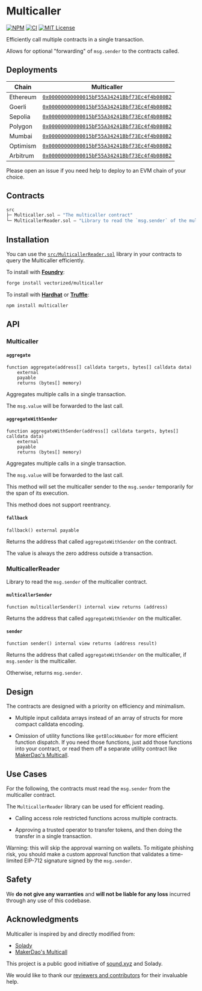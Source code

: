 # Multicaller

[![NPM][npm-shield]][npm-url]
[![CI][ci-shield]][ci-url]
[![MIT License][license-shield]][license-url]

Efficiently call multiple contracts in a single transaction.

Allows for optional "forwarding" of `msg.sender` to the contracts called.

## Deployments

| Chain | Multicaller |
|---|---|
| Ethereum | [`0x00000000000015bF55A34241Bbf73Ec4f4b080B2`](https://etherscan.io/address/0x00000000000015bF55A34241Bbf73Ec4f4b080B2) |
| Goerli | [`0x00000000000015bF55A34241Bbf73Ec4f4b080B2`](https://goerli.etherscan.io/address/0x00000000000015bF55A34241Bbf73Ec4f4b080B2) |
| Sepolia | [`0x00000000000015bF55A34241Bbf73Ec4f4b080B2`](https://sepolia.etherscan.io/address/0x00000000000015bF55A34241Bbf73Ec4f4b080B2) |
| Polygon | [`0x00000000000015bF55A34241Bbf73Ec4f4b080B2`](https://polygonscan.com/address/0x00000000000015bF55A34241Bbf73Ec4f4b080B2) |
| Mumbai | [`0x00000000000015bF55A34241Bbf73Ec4f4b080B2`](https://mumbai.polygonscan.com/address/0x00000000000015bF55A34241Bbf73Ec4f4b080B2) |
| Optimism | [`0x00000000000015bF55A34241Bbf73Ec4f4b080B2`](https://optimistic.etherscan.io/address/0x00000000000015bF55A34241Bbf73Ec4f4b080B2) |
| Arbitrum | [`0x00000000000015bF55A34241Bbf73Ec4f4b080B2`](https://arbiscan.io/address/0x00000000000015bF55A34241Bbf73Ec4f4b080B2) |

Please open an issue if you need help to deploy to an EVM chain of your choice.

## Contracts

```ml
src
├─ Multicaller.sol — "The multicaller contract"
└─ MulticallerReader.sol — "Library to read the `msg.sender` of the multicaller contract"
``` 

## Installation

You can use the [`src/MulticallerReader.sol`](./src/MulticallerReader.sol) library in your contracts to query the Multicaller efficiently.

To install with [**Foundry**](https://github.com/gakonst/foundry):

```sh
forge install vectorized/multicaller
```

To install with [**Hardhat**](https://github.com/nomiclabs/hardhat) or [**Truffle**](https://github.com/trufflesuite/truffle):

```sh
npm install multicaller
```

## API

### Multicaller

#### `aggregate`
```solidity
function aggregate(address[] calldata targets, bytes[] calldata data)
    external
    payable
    returns (bytes[] memory)
```  
Aggregates multiple calls in a single transaction.

The `msg.value` will be forwarded to the last call.

#### `aggregateWithSender`
```solidity
function aggregateWithSender(address[] calldata targets, bytes[] calldata data)
    external
    payable
    returns (bytes[] memory)
```  
Aggregates multiple calls in a single transaction.

The `msg.value` will be forwarded to the last call.

This method will set the multicaller sender to the `msg.sender` temporarily for the span of its execution.

This method does not support reentrancy.

#### `fallback`
```solidity
fallback() external payable
```  
Returns the address that called `aggregateWithSender` on the contract.

The value is always the zero address outside a transaction.

### MulticallerReader

Library to read the `msg.sender` of the multicaller contract.

#### `multicallerSender`
```solidity
function multicallerSender() internal view returns (address)
```  
Returns the address that called `aggregateWithSender` on the multicaller.

#### `sender`
```solidity
function sender() internal view returns (address result)
```  
Returns the address that called `aggregateWithSender` on the multicaller, if `msg.sender` is the multicaller.

Otherwise, returns `msg.sender`.

## Design

The contracts are designed with a priority on efficiency and minimalism. 

- Multiple input calldata arrays instead of an array of structs for more compact calldata encoding.

- Omission of utility functions like `getBlockNumber` for more efficient function dispatch. If you need those functions, just add those functions into your contract, or read them off a separate utility contract like [MakerDao's Multicall](https://github.com/makerdao/multicall).

## Use Cases

For the following, the contracts must read the `msg.sender` from the multicaller contract.

The `MulticallerReader` library can be used for efficient reading.

- Calling access role restricted functions across multiple contracts. 

- Approving a trusted operator to transfer tokens, and then doing the transfer in a single transaction. 

 Warning: this will skip the approval warning on wallets. To mitigate phishing risk, you should make a custom approval function that validates a time-limited EIP-712 signature signed by the `msg.sender`. 

## Safety

We **do not give any warranties** and **will not be liable for any loss** incurred through any use of this codebase.

## Acknowledgments

Multicaller is inspired by and directly modified from:

- [Solady](https://github.com/vectorized/solady)
- [MakerDao's Multicall](https://github.com/makerdao/multicall)

This project is a public good initiative of [sound.xyz](https://sound.xyz) and Solady.

We would like to thank our [reviewers and contributors](credits.txt) for their invaluable help.

[npm-shield]: https://img.shields.io/npm/v/multicaller.svg
[npm-url]: https://www.npmjs.com/package/multicaller

[ci-shield]: https://img.shields.io/github/actions/workflow/status/vectorized/multicaller/ci.yml?label=build&branch=main
[ci-url]: https://github.com/vectorized/multicaller/actions/workflows/ci.yml

[license-shield]: https://img.shields.io/badge/License-MIT-green.svg
[license-url]: https://github.com/vectorized/multicaller/blob/main/LICENSE.txt
 